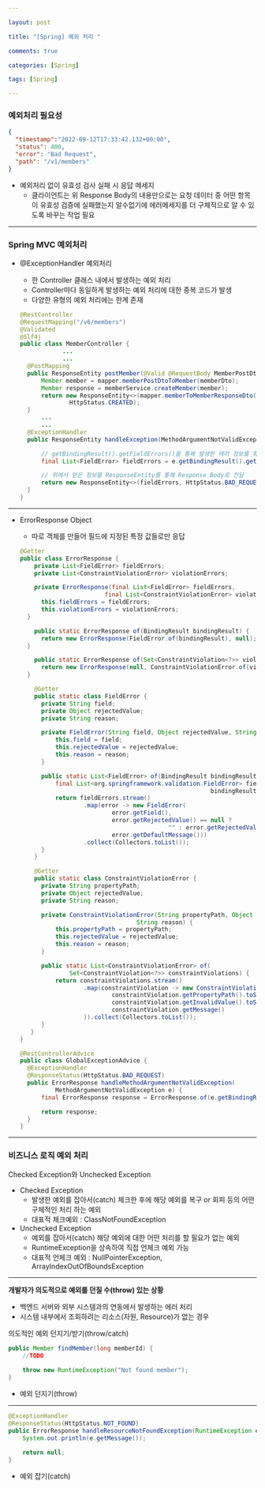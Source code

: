 ```yaml
---

layout: post

title: "[Spring] 예외 처리 "

comments: true

categories: [Spring]

tags: [Spring]

---
```


### 예외처리 필요성

```json
{
  "timestamp":"2022-09-12T17:33:42.132+00:00",
  "status": 400,
  "error": "Bad Request",
  "path": "/v1/members"
}
```

- 예외처리 없이 유효성 검사 실패 시 응답 메세지
  - 클라이언트는 위 Response Body의 내용만으로는 요청 데이터 중 어떤 항목이 유효성 검증에 실패했는지 알수없기에 에러메세지를 더 구체적으로 알 수 있도록 바꾸는 작업 필요

------

### Spring MVC 예외처리

- @ExceptionHandler 예외처리

  - 한 Controller 클래스 내에서 발생하는 예외 처리
  - Controller마다 동일하게 발생하는 예외 처리에 대한 중복 코드가 발생
  - 다양한 유형의 예외 처리에는 한계 존재

  ```java
  @RestController
  @RequestMapping("/v6/members")
  @Validated
  @Slf4j
  public class MemberController {
              ...
              ...
    @PostMapping
    public ResponseEntity postMember(@Valid @RequestBody MemberPostDto memberDto) {
        Member member = mapper.memberPostDtoToMember(memberDto);
        Member response = memberService.createMember(member);
        return new ResponseEntity<>(mapper.memberToMemberResponseDto(response),
                HttpStatus.CREATED);
    }
        ...
        ...
    @ExceptionHandler
    public ResponseEntity handleException(MethodArgumentNotValidException e) {
  
        // getBindingResult().getFieldErrors()를 통해 발생한 에러 정보를 확인
        final List<FieldError> fieldErrors = e.getBindingResult().getFieldErrors();
  
        // 위에서 얻은 정보를 ResponseEntity를 통해 Response Body로 전달
        return new ResponseEntity<>(fieldErrors, HttpStatus.BAD_REQUEST);
    }
  }
  ```

------

- ErrorResponse Object

  - 따로 객체를 만들어 필드에 지정된 특정 값들로만 응답

  ```java
  @Getter
  public class ErrorResponse {
      private List<FieldError> fieldErrors;
      private List<ConstraintViolationError> violationErrors;
  
      private ErrorResponse(final List<FieldError> fieldErrors,
                          final List<ConstraintViolationError> violationErrors) {
        this.fieldErrors = fieldErrors;
        this.violationErrors = violationErrors;
    }
  
      public static ErrorResponse of(BindingResult bindingResult) {
        return new ErrorResponse(FieldError.of(bindingResult), null);
    }
  
      public static ErrorResponse of(Set<ConstraintViolation<?>> violations) {
        return new ErrorResponse(null, ConstraintViolationError.of(violations));
    }
  
      @Getter
      public static class FieldError {
        private String field;
        private Object rejectedValue;
        private String reason;
  
        private FieldError(String field, Object rejectedValue, String reason) {
            this.field = field;
            this.rejectedValue = rejectedValue;
            this.reason = reason;
        }
  
        public static List<FieldError> of(BindingResult bindingResult) {
            final List<org.springframework.validation.FieldError> fieldErrors =
                                                        bindingResult.getFieldErrors();
            return fieldErrors.stream()
                    .map(error -> new FieldError(
                            error.getField(),
                            error.getRejectedValue() == null ?
                                            "" : error.getRejectedValue().toString(),
                            error.getDefaultMessage()))
                    .collect(Collectors.toList());
        }
      }
  
      @Getter
      public static class ConstraintViolationError {
        private String propertyPath;
        private Object rejectedValue;
        private String reason;
  
        private ConstraintViolationError(String propertyPath, Object rejectedValue,
                                   String reason) {
            this.propertyPath = propertyPath;
            this.rejectedValue = rejectedValue;
            this.reason = reason;
        }
  
        public static List<ConstraintViolationError> of(
                Set<ConstraintViolation<?>> constraintViolations) {
            return constraintViolations.stream()
                    .map(constraintViolation -> new ConstraintViolationError(
                            constraintViolation.getPropertyPath().toString(),
                            constraintViolation.getInvalidValue().toString(),
                            constraintViolation.getMessage()
                    )).collect(Collectors.toList());
        }
     }
  }
  ```

  ```java
  @RestControllerAdvice
  public class GlobalExceptionAdvice {
    @ExceptionHandler
    @ResponseStatus(HttpStatus.BAD_REQUEST)
    public ErrorResponse handleMethodArgumentNotValidException(
            MethodArgumentNotValidException e) {
        final ErrorResponse response = ErrorResponse.of(e.getBindingResult());
  
        return response;
    }
  }
  ```

------

###  비즈니스 로직 예외 처리

Checked Exception와 Unchecked Exception

- Checked Exception
  - 발생한 예외를 잡아서(catch) 체크한 후에 해당 예외를 복구 or 회피 등의 어떤 구체적인 처리 하는 예외
  - 대표적 체크예외 : ClassNotFoundException
- Unchecked Exception
  - 예외를 잡아서(catch) 해당 예외에 대한 어떤 처리를 할 필요가 없는 예외
  - RuntimeException을 상속하여 직접 언체크 예외 가능
  - 대표적 언체크 예외 : NullPointerException, ArrayIndexOutOfBoundsException

------

**개발자가 의도적으로 예외를 던질 수(throw) 있는 상황**

- 백엔드 서버와 외부 시스템과의 연동에서 발생하는 에러 처리
- 시스템 내부에서 조회하려는 리소스(자원, Resource)가 없는 경우



의도적인 예외 던지기/받기(throw/catch)

```java
public Member findMember(long memberId) {
    //TODO
    
    throw new RuntimeException("Not found member");
}
```

- 예외 던지기(throw)

------

```java
@ExceptionHandler
@ResponseStatus(HttpStatus.NOT_FOUND)
public ErrorResponse handleResourceNotFoundException(RuntimeException e) {
    System.out.println(e.getMessage());
    
    return null;
}
```

- 예외 잡기(catch)